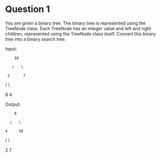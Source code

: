 # Question 1

You are given a binary tree. The binary tree is represented using the TreeNode class. Each TreeNode has an integer value and left and right children, represented using the TreeNode class itself. Convert this binary tree into a binary search tree.

Input:

        10

       /   \

     2      7

   /   \

 8      4

Output:

        8

      /   \

    4     10

  /   \

2      7